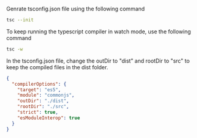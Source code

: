 Genrate tsconfig.json file using the following command

```bash
tsc --init
```


To keep running the typescript compiler in watch mode, use the following command

```bash
tsc -w
```

In the tsconfig.json file, change the outDir to "dist" and rootDir to "src" to keep the compiled files in the dist folder.

```json
{
  "compilerOptions": {
    "target": "es5",
    "module": "commonjs",
    "outDir": "./dist",
    "rootDir": "./src",
    "strict": true,
    "esModuleInterop": true
  }
}
```


